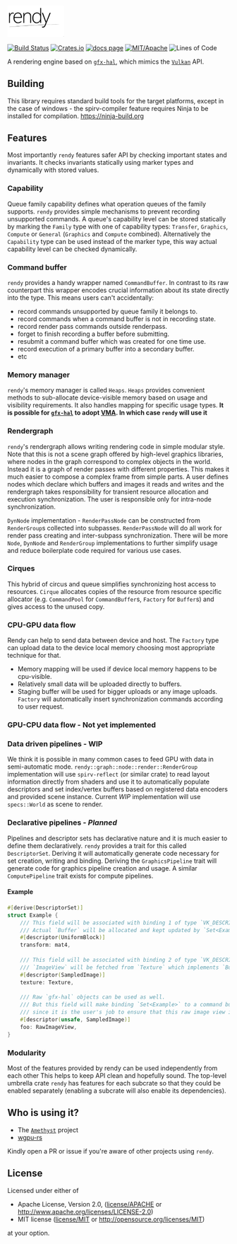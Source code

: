 

<p align="left">
  <img src="docs/logo.png" width="128px"/>
</p>

[![Build Status][s1]][tc]
[![Crates.io][s2]][ci]
[![docs page][docs-badge]][docs]
[![MIT/Apache][s3]][li]
![Lines of Code][s4]

[s1]: https://travis-ci.org/amethyst/rendy.svg?branch=master
[s2]: https://img.shields.io/crates/v/rendy.svg
[docs-badge]: https://img.shields.io/badge/docs-website-blue.svg
[docs]: https://docs.rs/rendy
[s3]: https://img.shields.io/badge/license-MIT%2FApache-blue.svg
[s4]: https://tokei.rs/b1/github/amethyst/rendy?category=code
[tc]: https://travis-ci.org/amethyst/rendy
[ci]: https://crates.io/crates/rendy/
[li]: COPYING

A rendering engine based on [`gfx-hal`], which mimics the [`Vulkan`] API.

## Building

This library requires standard build tools for the target platforms, except in the case of windows - the spirv-compiler feature requires Ninja to be installed for compilation. https://ninja-build.org

## Features

Most importantly `rendy` features safer API by checking important states and invariants.
It checks invariants statically using marker types and dynamically with stored values.

### Capability

Queue family capability defines what operation queues of the family supports.
`rendy` provides simple mechanisms to prevent recording unsupported commands.
A queue's capability level can be stored statically by marking the `Family` type with one of capability types: `Transfer`, `Graphics`, `Compute` or `General` (`Graphics` and `Compute` combined).
Alternatively the `Capability` type can be used instead of the marker type, this way actual capability level can be checked dynamically.

### Command buffer

`rendy` provides a handy wrapper named `CommandBuffer`. In contrast to its raw counterpart this wrapper
encodes crucial information about its state directly into the type.
This means users can't accidentally:
* record commands unsupported by queue family it belongs to.
* record commands when a command buffer is not in recording state.
* record render pass commands outside renderpass.
* forget to finish recording a buffer before submitting.
* resubmit a command buffer which was created for one time use.
* record execution of a primary buffer into a secondary buffer.
* etc

### Memory manager

`rendy`'s memory manager is called `Heaps`.
`Heaps` provides convenient methods to sub-allocate device-visible memory based on usage and visibility requirements. It also handles mapping for specific usage types.
**It is possible for [`gfx-hal`] to adopt [VMA]. In which case `rendy` will use it**

### Rendergraph

`rendy`'s rendergraph allows writing rendering code in simple modular style.
Note that this is not a scene graph offered by high-level graphics libraries, where nodes in
the graph correspond to complex objects in the world.  Instead it is a graph of render passes
with different properties.
This makes it much easier to compose a complex frame from simple parts.
A user defines nodes which declare which buffers and images it reads and writes and
the rendergraph takes responsibility for transient resource allocation and execution synchronization.
The user is responsible only for intra-node synchronization.

`DynNode` implementation - `RenderPassNode` can be constructed from `RenderGroup`s collected into subpasses.
`RenderPassNode` will do all work for render pass creating and inter-subpass synchronization.
There will be more `Node`, `DynNode` and `RenderGroup` implementations to further simplify usage and reduce boilerplate code required for various use cases.

### Cirques

This hybrid of circus and queue simplifies synchronizing host access to resources.
`Cirque` allocates copies of the resource from resource specific allocator
(e.g. `CommandPool` for `CommandBuffer`s, `Factory` for `Buffer`s)
and gives access to the unused copy.

### CPU-GPU data flow

Rendy can help to send data between device and host.
The `Factory` type can upload data to the device local memory choosing most appropriate technique for that.
* Memory mapping will be used if device local memory happens to be cpu-visible.
* Relatively small data will be uploaded directly to buffers.
* Staging buffer will be used for bigger uploads or any image uploads.
`Factory` will automatically insert synchronization commands according to user request.

### GPU-CPU data flow - **Not yet implemented**

### Data driven pipelines - **WIP**

We think it is possible in many common cases to feed GPU with data in semi-automatic mode.
`rendy::graph::node::render::RenderGroup` implementation will use `spirv-reflect` (or similar crate) to read layout information directly from shaders
and use it to automatically populate descriptors and set index/vertex buffers based on registered data encoders and provided scene instance.
Current *WIP* implementation will use `specs::World` as scene to render.

### Declarative pipelines - ***Planned***

Pipelines and descriptor sets has declarative nature and it is much easier to define them declaratively.
`rendy` provides a trait for this called `DescriptorSet`.
Deriving it will automatically generate code necessary for set creation, writing and binding.
Deriving the `GraphicsPipeline` trait will generate code for graphics pipeline creation and usage.
A similar `ComputePipeline` trait exists for compute pipelines.

#### Example

```rust
#[derive(DescriptorSet)]
struct Example {
    /// This field will be associated with binding 1 of type `VK_DESCRIPTOR_TYPE_UNIFORM_BUFFER`.
    /// Actual `Buffer` will be allocated and kept updated by `Set<Example>`.
    #[descriptor(UniformBlock)]
    transform: mat4,

    /// This field will be associated with binding 2 of type `VK_DESCRIPTOR_TYPE_SAMPLED_IMAGE`.
    /// `ImageView` will be fetched from `Texture` which implements `Borrow<ImageView>`.
    #[descriptor(SampledImage)]
    texture: Texture,

    /// Raw `gfx-hal` objects can be used as well.
    /// But this field will make binding `Set<Example>` to a command buffer an unsafe operation
    /// since it is the user's job to ensure that this raw image view is valid during command buffer execution.
    #[descriptor(unsafe, SampledImage)]
    foo: RawImageView,
}
```

### Modularity

Most of the features provided by rendy can be used independently from each other
This helps to keep API clean and hopefully sound.
The top-level umbrella crate `rendy` has features for each subcrate so that they could be
enabled separately (enabling a subcrate will also enable its dependencies).

## Who is using it?

* The [`Amethyst`](https://github.com/amethyst/) project
* [wgpu-rs](https://github.com/gfx-rs/wgpu-rs)

Kindly open a PR or issue if you're aware of other projects using `rendy`.

## License

Licensed under either of

* Apache License, Version 2.0, ([license/APACHE](license/APACHE) or http://www.apache.org/licenses/LICENSE-2.0)
* MIT license ([license/MIT](license/MIT) or http://opensource.org/licenses/MIT)

at your option.

[`gfx-hal`]: https://github.com/gfx-rs/gfx
[`gfx-memory`]: https://github.com/gfx-rs/gfx-memory
[`gfx-render`]: https://github.com/gfx-rs/gfx-render
[`gfx-mesh`]: https://github.com/omni-viral/gfx-mesh
[`gfx-texture`]: https://github.com/omni-viral/gfx-texture
[`xfg`]: https://github.com/omni-viral/xfg-rs
[`Vulkan`]: https://www.khronos.org/vulkan/
[`Vulkan`-portability]: https://www.khronos.org/vulkan/portability-initiative
[`Amethyst`]: https://github.com/amethyst/amethyst
[VMA]: https://gpuopen.com/gaming-product/vulkan-memory-allocator/
